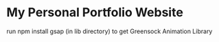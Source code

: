 # My Personal Portfolio Website

run npm install gsap (in lib directory) to get Greensock Animation Library



